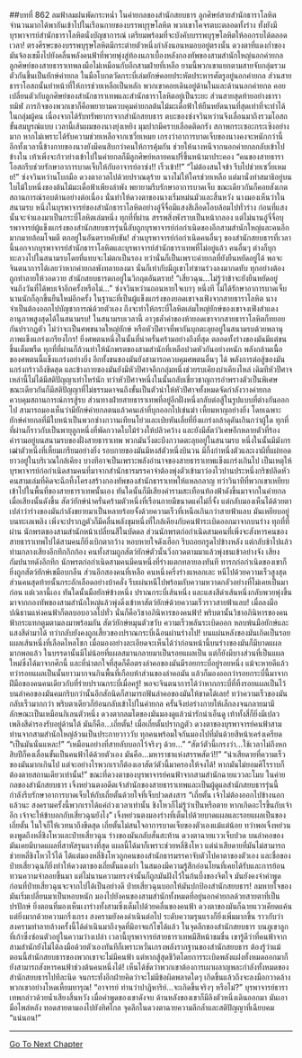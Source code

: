 ##บทที่ 862 ลมฟ้าลมฝนพัดกระหน่ำ
ในค่ายกลของสำนักสยบธาร ลูกศิษย์สายสำนักธาราโลหิตจำนวนมากได้พากันเข้าไปในเรือนกายของบรรพบุรุษโลหิต พวกเขาโคจรตบะตลอดทั้งร่าง ทั้งยังมีบุรพาจารย์สำนักธาราโลหิตนั่งบัญชาการณ์ เตรียมพร้อมที่จะบังคับบรรพบุรุษโลหิตให้ออกรบได้ตลอดเวลา!
ตรงศีรษะของบรรพบุรุษโลหิตมีกระต่ายตัวหนึ่งกำลังนอนหมอบอยู่ตรงนั้น ดวงตาที่แดงก่ำของมันจ้องเขม็งไปยังคลื่นพลังคนฟ้าที่พวยพุ่งสู่ท้องนภาเบื้องหลังกองทัพของสามสำนักใหญ่นอกค่ายกล
ลูกศิษย์ของสายธาราเทพลงมือไม่เหมือนกับอีกสามฝ่ายที่เหลือ ยามนี้พวกเขาแยกตามสายจับกลุ่มรวมตัวกันขึ้นเป็นยักษ์ค่ายกล ในมือโบกตวัดกระบี่เล่มยักษ์คอยประหัตประหารศัตรูอยู่นอกค่ายกล
ส่วนสายธาราโอสถนั้นทำหน้าที่ให้การช่วยเหลือเป็นหลัก พวกเขาคอยเดินอยู่ด้านในและด้านนอกค่ายกล คอยเปลี่ยนตัวกับลูกศิษย์ของสำนักธาราเทพและสำนักธาราโลหิตอยู่เป็นระยะ ส่วนสายสุดท้ายอย่างธาราทมิฬ ภารกิจของพวกเขาก็คือพยายามควบคุมค่ายกลต้นไม้มะเดื่อฟ้าให้ยืนหยัดนานที่สุดเท่าที่จะทำได้
ในกลุ่มผู้คน เนื่องจากได้รับทรัพยากรจากสำนักสยบธาร ตบะของซ่งจวินหว่านจึงเลื่อนมาถึงรวมโอสถขั้นสมบูรณ์แบบ เวลานี้เส้นผมของนางยุ่งเหยิง มุมปากมีคราบเลือดติดกรัง สภาพกระเซอะกระเซิงอย่างมาก หากไม่เพราะได้รับความช่วยเหลือจากเซวี่ยเหมย เกรงว่าอาการบาดเจ็บของนางคงจะหนักกว่านี้ อีกทั้งเวลานี้ข้างกายของนางยังมีคนสิบกว่าคนให้การคุ้มกัน ช่วยให้นางหนีจากนอกค่ายกลกลับเข้าไปข้างใน เท้าเพิ่งจะก้าวย่างเข้าไปในค่ายกลก็มีลูกศิษย์หลายคนปรี่ขึ้นหน้ามาประคอง
“คนของสายธาราโอสถรีบช่วยรักษาอาการบาดเจ็บให้กับอาจารย์อาซ่ง!! เร็วเข้า!!”
“ไม่ต้องสนใจข้า รีบไปช่วยเซวี่ยเหมย!” ซ่งจวินหว่านโบกมือ ดวงตาอวลไปด้วยปราณดุร้าย นางไม่ให้ใครช่วยเหลือ แต่มานั่งทำสมาธิอยู่บนใบไม้ใบหนึ่งของต้นไม้มะเดื่อฟ้าเพียงลำพัง พยายามรีบรักษาอาการบาดเจ็บ ขณะเดียวกันก็คอยสังเกตสถานการณ์รอบด้านอย่างต่อเนื่อง นั่นทำให้ดวงตาของนางเริ่มหม่นมัวและสิ้นหวัง
นางมองเห็นว่าในสนามรบ หนึ่งในบุรพาจารย์ของสำนักธาราโลหิตอย่างอู๋จี๋จื่อมีแสงสีเลือดโอบล้อมไปทั่วร่าง ก่อนที่แสงนั้นจะจำแลงมาเป็นกระบี่โลหิตเล่มหนึ่ง ทุกที่ที่ผ่าน สรรพสิ่งพังราบเป็นหน้ากลอง แต่ไม่นานอู๋จี๋จื่อบุรพาจารย์ผู้แข็งแกร่งของสำนักสยบธารรุ่นนี้ลับถูกบุรพาจารย์ก่อกำเนิดของอีกสามสำนักใหญ่และคนอีกมากมายล้อมโจมตี ตกอยู่ในอันตรายคับขัน!
ส่วนบุรพาจารย์ก่อกำเนิดคนอื่นๆ ของสำนักสยบธารที่เวลานี้นอกจากบุรพาจารย์สำนักธาราโลหิตและบุรพาจารย์สำนักธาราเทพที่ไม่อยู่แล้ว คนอื่นๆ ต่างก็บุกทะลวงไปในสนามรบโดยที่แทบจะไม่ตกเป็นรอง ทว่านั่นก็เป็นเพราะค่ายกลที่ยังยืนหยัดอยู่ได้ พอจะจินตนาการได้เลยว่าหากค่ายกลพังทลายลงมา นั่นก็เท่ากับมีภูเขาไท่ซานร่วงลงมากดทับ ทุกอย่างต้องถูกทำลายให้วอดวาย สำนักสยบธารตกอยู่ในวิกฤตอันตราย!
“เสี่ยวฉุน...ไม่รู้ว่าข้าจะยังยืนหยัดอยู่จนถึงวันที่ได้พบเจ้าอีกครั้งหรือไม่...” ซ่งจวินหว่านถอนหายใจเบาๆ หนึ่งที ไม่ได้รักษาอาการบาดเจ็บนานนักก็ลุกขึ้นยืนใหม่อีกครั้ง ในฐานะที่เป็นผู้แข็งแกร่งของยอดเขาจงเฟิงจากสายธาราโลหิต นางจำเป็นต้องออกไปบัญชาการณ์ด้วยตัวเอง ถึงจะทำให้กระบี่โลหิตเล่มใหญ่ยักษ์ของเขาจงเฟิงสำแดงอานุภาพสูงสุดได้ในสนามรบ!
ในสนามรบเวลานี้ อาวุธล้ำค่าของห้ายอดเขาจากสายธาราโลหิตก็ทยอยกันปรากฏตัว ไม่ว่าจะเป็นศพขนาดใหญ่ยักษ์ หรือหัวปีศาจที่พากันบุกตะลุยอยู่ในสนามรบด้วยพลานุภาพแข็งแกร่งเกรียงไกร!
ยิ่งศพตนหนึ่งในนั้นที่น่าครั่นคร้ามอย่างถึงที่สุด ตลอดทั้งร่างของมันมีแต่ขนขึ้นเต็มพรืด ทุกที่ที่ผ่านก็ล้วนทำให้นักพรตของสามสำนักที่เหลือปวดหัวกันอย่างหนัก พลังกล้ามเนื้อของศพตนนี้แข็งแกร่งอย่างยิ่ง อีกทั้งขนของมันยังสามารถควบคุมศพตนอื่นๆ ได้ พลังการต่อสู้ของมันแกร่งกร้าวถึงขีดสุด และข้างกายของมันยังมีหัวปีศาจอีกกลุ่มหนึ่งช่วยรบเคียงบ่าเคียงไหล่
เดิมทีหัวปีศาจเหล่านี้ไม่ได้มีสติปัญญาเท่าไหร่นัก ทว่าหัวปีศาจหนึ่งในนั้นกลับเชี่ยวชาญการอำพรางตัวเป็นพิเศษ ขณะเดียวกันก็มีสติปัญญาที่ไม่ธรรมดาจนถึงขั้นเป็นตัวนำให้หัวปีศาจทั้งหมดจัดกำลังวางค่ายกล ควบคุมสถานการณ์การสู้รบ
ส่วนทางฝ่ายสายธาราเทพที่อยู่อีกฝั่งหนึ่งกลับต่อสู้ในรูปแบบที่ต่างกันออกไป สามารถมองเห็นว่ามียักษ์ค่ายกลตนแล้วคนเล่าที่บุกออกไปเข่นฆ่า เหี้ยมหาญอย่างยิ่ง โดยเฉพาะยักษ์ค่ายกลที่มีใบหน้าเป็นพวกซ่างกวานเทียนโย่วและเป่ยหันเลี่ยที่ยิ่งแกร่งกล้าดุดันเกินกว่าผู้ใด ทุกที่ที่ผ่านก็ราวกับเป็นพายุลูกหนึ่งที่พัดกวาดใบไม้ร่วงให้ปลิวคว้าง
และยังมีสัตว์วิเศษอีกหลายตัวที่ร้องคำรามอยู่บนสนามรบของฝั่งสายธาราเทพ พวกมันวิ่งตะบึงกวาดตะลุยอยู่ในสนามรบ หนึ่งในนั้นมีมังกรเฒ่าตัวหนึ่งที่เหี้ยมเกรียมอย่างยิ่ง รอบกายของมันมีหงส์ตัวหนึ่งบินวน มีกิ้งก่าหนึ่งตัวและเงาผีที่แผ่ทอดยาวอยู่ในบริเวณใกล้เคียง
บางทีอาจเป็นเพราะพลังอำนาจของสายธาราเทพแข็งแกร่งเกินไป เป็นเหตุให้บุรพาจารย์ก่อกำเนิดสามคนที่มาจากสำนักธารมรรคาจำต้องพุ่งตัวเข้ามาว่องไวปานประหนึ่งกริชปลิดหัวคนสามเล่มที่คิดจะฉีกทึ้งโครงสร้างกองทัพของสำนักธาราเทพให้แหลกลาญ
ทว่าวินาทีที่พวกเขาเหยียบเข้าไปในพื้นที่ของสายธาราเทพนั้นเอง ทันใดนั้นก็มีเสียงคำรามสะเทือนท้องฟ้าดังขึ้นมาจากในค่ายกล
เมื่อเสียงนั้นดังขึ้น สัตว์ยักษ์น่าครั่นคร้ามตัวหนึ่งที่เรือนกายมีขนาดแค่ไม่กี่จั้ง แต่กลับมองเห็นได้ด้วยตาเปล่าว่าร่างของมันกำลังขยายมาเป็นหลายร้อยจั้งด้วยความเร็วที่เหนือเกินกว่าสายฟ้าแลบ มันเหยียบอยู่บนทะเลเพลิง เพิ่งจะปรากฏตัวก็มีคลื่นพลังขุมหนึ่งที่ใกล้เคียงกับคนฟ้าระเบิดออกมาจากบนร่าง
ทุกที่ที่ผ่าน นักพรตของสามสำนักหน้าเปลี่ยนสีในบัดดล ส่วนนักพรตก่อกำเนิดสามคนที่เพิ่งจะสังหารคนของสายธาราเทพไปได้สามคนก็ยิ่งเบิกตากว้าง หอบหายใจดังเฮือก รีบถอยกรูดไปข้างหลัง แต่กลับช้าไปแล้ว ท่ามกลางเสียงอึกทึกกึกก้อง คนทั้งสามถูกสัตว์ยักษ์ตัวนั้นวิ่งกวดตามมาแล้วพุ่งชนเข้าอย่างจัง
เสียงกัมปนาทดังอึกทึก นักพรตก่อกำเนิดสามคนมีคนหนึ่งที่ร่างแตกทลายลงทันที ทารกก่อกำเนิดของเขาก็ยิ่งถูกสัตว์ยักษ์เขมือบกลืน ส่วนอีกสองคนที่เหลือ คนหนึ่งครึ่งร่างแหลกเละ หนีไปด้วยความเร็วสูงสุด ส่วนคนสุดท้ายนั้นกระอักเลือดอย่างบ้าคลั่ง รีบเผ่นหนีไปพร้อมกับความหวาดกลัวอย่างที่ไม่เคยเป็นมาก่อน
แต่เวลานี้เอง ทันใดนั้นมือยักษ์ข้างหนึ่ง ปราณกระบี่เส้นหนึ่ง และแสงสีดำเส้นหนึ่งกลับพวยพุ่งขึ้นมาจากกองทัพของสามสำนักใหญ่แล้วพุ่งดิ่งเข้าหาสัตว์ยักษ์ด้วยความเร็วราวสายฟ้าแลบ!
เมื่อลงมือ ปณิธานแห่งคนฟ้าก็ตลบอบอวลไปทั่ว นั่นก็คือวิชาอภินิหารของคนฟ้า!
พริบตานั้นวิชาอภินิหารของคนฟ้ากระแทกตูมตามลงมาพร้อมกัน สัตว์ยักษ์หมุนตัวขวับ ความเร็วพลันระเบิดออก หลบพ้นมือยักษ์และแสงสีดำมาได้ ทว่ากลับยังคงถูกเสี้ยวของปราณกระบี่เฉือนผ่านร่างไป!
บนแผ่นหลังของมันเกิดเป็นรอยแผลเส้นหนึ่งที่เลือดไหลโชก เมื่อมองอย่างละเอียดจะเห็นได้ว่าก่อนหน้านี้บนร่างของมันก็มีบาดแผลมากพอแล้ว ในบรรดานั้นมีไม่น้อยที่แผลสมานกลายมาเป็นรอยแผลเป็น แต่ก็ยังมีบางส่วนที่เป็นแผลใหม่ซึ่งได้มาจากศึกนี้ และที่น่าตกใจที่สุดก็คือตรงลำคอของมันมีรอยกระบี่อยู่รอยหนึ่ง แม้จะหายดีแล้ว ทว่ารอยแผลเป็นนั้นยาวมากจนกินพื้นที่เกือบห้าส่วนของลำคอมัน แล้วก็มองออกว่ารอยกระบี่นี้มาจากฝีมือของคนคนเดียวกับที่ร่ายปราณกระบี่เมื่อครู่!
พอจะจินตนาการได้ว่าหากกระบี่ที่ทิ้งรอยแผลเป็นไว้บนลำคอของมันคมกริบกว่านั้นอีกสักนิดก็สามารถฟันลำคอของมันให้ขาดได้เลย!
ทว่าความเร็วของมันกลับเร็วมากกว่า พริบตาเดียวก็ย้อนกลับเข้าไปในค่ายกล ครั้นจึงย่อร่างกายให้เล็กลงจนกลายมามีลักษณะเป็นเหมือนกิเลนตัวหนึ่ง ดวงตากลมโตของมันมองดูแล้วน่ารักน่าเอ็นดู เท้าทั้งสี่ก็ยิ่งมีเปลวเพลิงสีดำรองรับอยู่ด้านใต้ มันก็คือ...เถี่ยตั้น!
เมื่อเถี่ยตั้นปรากฏตัว ดวงตาของบุรพาจารย์คนฟ้าสามท่านจากสามสำนักใหญ่ล้วนเป็นประกายวาววับ ทุกคนพร้อมใจกันมองไปที่มันด้วยสีหน้าเคร่งเครียด
“เป็นมันนั่นแหละ!”
“เหมือนอย่างที่สายลับบอกไว้จริงๆ ด้วย...”
“สัตว์ตัวนี้เกรงว่า...ใช้เวลาไม่ถึงหกสิบปีก็คงเลื่อนขั้นเป็นคนฟ้าได้ด้วยตัวเอง มันคือ...มหาราชาแห่งสรรพสัตว์!!”
“น่าเสียดายที่ความเร็วของมันมากเกินไป แต่จะอย่างไรพวกเราก็ต้องเอาสัตว์ตัวนี้มาครองให้จงได้! หากมันไม่ยอมศิโรราบก็ต้องตายสถานเดียวเท่านั้น!”
ขณะที่ดวงตาของบุรพาจารย์คนฟ้าจากสามสำนักฉายแววละโมบ ในค่ายกลของสำนักสยบธาร เจิ้งหย่วนตงอดีตเจ้าสำนักของสายธาราเทพและเป็นผู้ดูแลสำนักสยบธารรุ่นนี้กำลังรีบรักษาอาการบาดเจ็บให้กับเถี่ยตั้นด้วยใจที่เจ็บปวดสงสาร
“เถี่ยตั้น เจ้าไม่ต้องออกไปข้างนอกแล้วนะ สงครามครั้งนี้พวกเราได้แค่ถ่วงเวลาเท่านั้น ชิงโหวก็ไม่รู้ว่าเป็นหรือตาย หากเกิดอะไรขึ้นกับเจ้าอีก เจ้าจะให้ข้าบอกกับเสี่ยวฉุนยังไง” เจิ้งหย่วนตงมองร่างที่เต็มไปด้วยบาดแผลและรอยแผลเป็นของเถี่ยตั้น ในใจก็ให้เวทนาถึงขีดสุด
เถี่ยตั้นไม่สนใจอาการบาดเจ็บของตัวเองแม้แต่น้อย ทว่าพอเจิ้งหย่วนตงพูดถึงหลี่ชิงโหวและป๋ายเสี่ยวฉุน ร่างของมันกลับสั่นสะท้าน ดวงตาฉายแววเจ็บปวด บนลำคอของมันเคยมีบาดแผลที่สาหัสรุนแรงที่สุด แผลนี้ได้มาก็เพราะช่วยหลี่ชิงโหว แต่น่าเสียดายที่มันไม่สามารถช่วยหลี่ชิงโหวไว้ได้ ได้แต่มองหลี่ชิงโหวถูกคนของสำนักธารมรรคาจับตัวไปคาตาของตัวเอง
และชื่อของป๋ายเสี่ยวฉุนก็ยิ่งทำให้ดวงตาของเถี่ยตั้นแดงก่ำ ในสมองมีความรู้สึกอ่อนโยนที่เคยได้รับและการย้อนทวนความจำลอยขึ้นมา แต่ไม่นานความทรงจำนั้นก็ถูกมันฝังไว้ในก้นบึ้งของจิตใจ มันยังคงจำคำพูดก่อนที่ป๋ายเสี่ยวฉุนจะจากไปได้เป็นอย่างดี ป๋ายเสี่ยวฉุนบอกให้มันปกป้องสำนักสยบธาร!
ลมหายใจของมันเริ่มเปลี่ยนมาเป็นหอบหนัก มองไปยังคนของสามสำนักทั้งหมดที่อยู่นอกค่ายกลด้วยสายตาที่เป็นปรปักษ์ ยิ่งตอนที่มองเห็นเงาร่างทั้งสามซึ่งเต็มไปด้วยคลื่นของคนฟ้า ดวงตาของมันก็ฉายแววเคียดแค้น แต่ยิ่งมากด้วยความกริ่งเกรง
สงครามยังคงดำเนินต่อไป ระดับความรุนแรงก็ยิ่งเพิ่มมากขึ้น ราวกับว่าสงครามทำลายล้างครั้งนี้ได้ดำเนินมาถึงจุดที่มิอาจแก้ไขได้แล้ว ในจุดลึกของสำนักสยบธาร บนภูเขาลูกที่เก้าซึ่งซ่อนตัวอยู่ในความว่างเปล่า เวลานี้บุรพาจารย์สายธาราเทพมีสีหน้าขมขื่น เขารู้ดีว่าที่คนฟ้าจากสามสำนักยังไม่ได้ลงมือด้วยตัวเองทันทีก็เพราะหวั่นเกรงพลังรากฐานของสำนักสยบธาร ต้องรู้ว่าแม้ตอนนี้สำนักสยบธารของพวกเขาจะไม่มีคนฟ้า แต่หากสู้สุดชีวิตโดยการระเบิดพลังแฝงทั้งหมดออกมาก็ยังสามารถสังหารคนฟ้าช่วงต้นคนหนึ่งได้!
เห็นได้ชัดว่าพวกเขาต้องการเผาผลาญพละกำลังทั้งหมดของสำนักสยบธารไปทีละนิด จนกระทั่งอีกฝ่ายคิดว่าจะไม่มีข้อผิดพลาดใดๆ เกิดขึ้นแล้วถึงจะลงมือกวาดล้างพวกเขาอย่างโหดเหี้ยมทารุณ!
“อาจารย์ ท่านว่าปาฏิหาริย์...จะเกิดขึ้นจริงๆ หรือไม่?” บุรพาจารย์ธาราเทพกล่าวด้วยน้ำเสียงสิ้นหวัง เมื่อคำพูดของเขาดังจบ ด้านหลังของเขาก็มีลิงตัวหนึ่งเดินออกมา มันเอามือไพล่หลัง ทอดสายตามองไปยังทิศไกล จุดลึกในดวงตาฉายความลึกล้ำและสติปัญญาที่เฉียบคม
“แน่นอน!”

------


[Go To Next Chapter]( ./9.md)